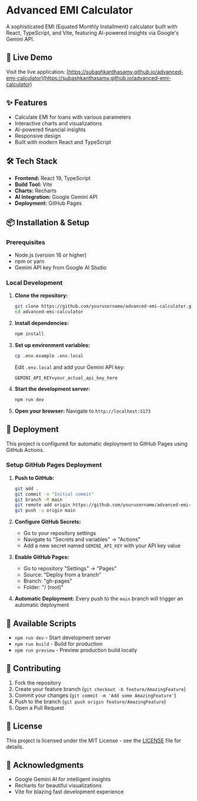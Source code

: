 # Advanced EMI Calculator

A sophisticated EMI (Equated Monthly Installment) calculator built with React, TypeScript, and Vite, featuring AI-powered insights via Google's Gemini API.

## 🚀 Live Demo

Visit the live application: [https://subashkanthasamy.github.io/advanced-emi-calculator](https://subashkanthasamy.github.io/advanced-emi-calculator)

## ✨ Features

- Calculate EMI for loans with various parameters
- Interactive charts and visualizations
- AI-powered financial insights
- Responsive design
- Built with modern React and TypeScript

## 🛠️ Tech Stack

- **Frontend:** React 19, TypeScript
- **Build Tool:** Vite
- **Charts:** Recharts
- **AI Integration:** Google Gemini API
- **Deployment:** GitHub Pages

## 📦 Installation & Setup

### Prerequisites
- Node.js (version 16 or higher)
- npm or yarn
- Gemini API key from Google AI Studio

### Local Development

1. **Clone the repository:**
   ```bash
   git clone https://github.com/yourusername/advanced-emi-calculator.git
   cd advanced-emi-calculator
   ```

2. **Install dependencies:**
   ```bash
   npm install
   ```

3. **Set up environment variables:**
   ```bash
   cp .env.example .env.local
   ```
   Edit `.env.local` and add your Gemini API key:
   ```
   GEMINI_API_KEY=your_actual_api_key_here
   ```

4. **Start the development server:**
   ```bash
   npm run dev
   ```

5. **Open your browser:**
   Navigate to `http://localhost:5173`

## 🚀 Deployment

This project is configured for automatic deployment to GitHub Pages using GitHub Actions.

### Setup GitHub Pages Deployment

1. **Push to GitHub:**
   ```bash
   git add .
   git commit -m "Initial commit"
   git branch -M main
   git remote add origin https://github.com/yourusername/advanced-emi-calculator.git
   git push -u origin main
   ```

2. **Configure GitHub Secrets:**
   - Go to your repository settings
   - Navigate to "Secrets and variables" → "Actions"
   - Add a new secret named `GEMINI_API_KEY` with your API key value

3. **Enable GitHub Pages:**
   - Go to repository "Settings" → "Pages"
   - Source: "Deploy from a branch"
   - Branch: "gh-pages"
   - Folder: "/ (root)"

4. **Automatic Deployment:**
   Every push to the `main` branch will trigger an automatic deployment

## 📜 Available Scripts

- `npm run dev` - Start development server
- `npm run build` - Build for production
- `npm run preview` - Preview production build locally

## 🤝 Contributing

1. Fork the repository
2. Create your feature branch (`git checkout -b feature/AmazingFeature`)
3. Commit your changes (`git commit -m 'Add some AmazingFeature'`)
4. Push to the branch (`git push origin feature/AmazingFeature`)
5. Open a Pull Request

## 📄 License

This project is licensed under the MIT License - see the [LICENSE](LICENSE) file for details.

## 🙏 Acknowledgments

- Google Gemini AI for intelligent insights
- Recharts for beautiful visualizations
- Vite for blazing fast development experience
